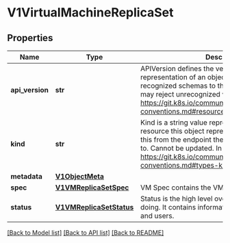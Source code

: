 # V1VirtualMachineReplicaSet

## Properties
Name | Type | Description | Notes
------------ | ------------- | ------------- | -------------
**api_version** | **str** | APIVersion defines the versioned schema of this representation of an object. Servers should convert recognized schemas to the latest internal value, and may reject unrecognized values. More info: https://git.k8s.io/community/contributors/devel/api-conventions.md#resources | [optional]
**kind** | **str** | Kind is a string value representing the REST resource this object represents. Servers may infer this from the endpoint the client submits requests to. Cannot be updated. In CamelCase. More info: https://git.k8s.io/community/contributors/devel/api-conventions.md#types-kinds | [optional]
**metadata** | [**V1ObjectMeta**](V1ObjectMeta.md) |  | [optional]
**spec** | [**V1VMReplicaSetSpec**](V1VMReplicaSetSpec.md) | VM Spec contains the VM specification. | [optional]
**status** | [**V1VMReplicaSetStatus**](V1VMReplicaSetStatus.md) | Status is the high level overview of how the VM is doing. It contains information available to controllers and users. |

[[Back to Model list]](../README.md#documentation-for-models) [[Back to API list]](../README.md#documentation-for-api-endpoints) [[Back to README]](../README.md)


